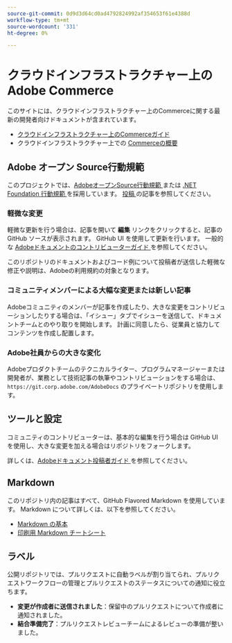```yaml
---
source-git-commit: 0d9d3d64cd0ad4792824992af354653f61e4388d
workflow-type: tm+mt
source-wordcount: '331'
ht-degree: 0%

---
```

# クラウドインフラストラクチャー上のAdobe Commerce

このサイトには、クラウドインフラストラクチャー上のCommerceに関する最新の開発者向けドキュメントが含まれています。

- [ クラウドインフラストラクチャー上のCommerceガイド ](https://experienceleague.adobe.com/docs/commerce-on-cloud/user-guide/overview.html)
- クラウドインフラストラクチャー上での [Commerceの概要 ](https://experienceleague.adobe.com/docs/commerce-on-cloud/start/overview.html)

## Adobe オープン Source行動規範

このプロジェクトでは、[AdobeオープンSource行動規範 ](code-of-conduct.md) または [.NET Foundation 行動規範 ](https://dotnetfoundation.org/about/policies/code-of-conduct) を採用しています。
[ 投稿 ](contributing.md) の記事を参照してください。

### 軽微な変更

軽微な更新を行う場合は、記事を開いて **編集** リンクをクリックすると、記事の GitHub ソースが表示されます。 GitHub UI を使用して更新を行います。 一般的な [Adobeドキュメントのコントリビューターガイド ](https://experienceleague.adobe.com/docs/contributor/contributor-guide/introduction.html) を参照してください。

このリポジトリのドキュメントおよびコード例について投稿者が送信した軽微な修正や説明は、Adobeの利用規約の対象となります。

### コミュニティメンバーによる大幅な変更または新しい記事

Adobeコミュニティのメンバーが記事を作成したり、大きな変更をコントリビューションしたりする場合は、「イシュー」タブでイシューを送信して、ドキュメントチームとのやり取りを開始します。 計画に同意したら、従業員と協力してコンテンツを作成し配置します。

### Adobe社員からの大きな変化

Adobeプロダクトチームのテクニカルライター、プログラムマネージャーまたは開発者が、業務として技術記事の執筆やコントリビューションをする場合は、`https://git.corp.adobe.com/AdobeDocs` のプライベートリポジトリを使用します。

## ツールと設定

コミュニティのコントリビューターは、基本的な編集を行う場合は GitHub UI を使用し、大きな変更を加える場合はリポジトリをフォークします。

詳しくは、[Adobeドキュメント投稿者ガイド ](https://experienceleague.adobe.com/docs/contributor/contributor-guide/introduction.html) を参照してください。

## Markdown

このリポジトリ内の記事はすべて、GitHub Flavored Markdown を使用しています。 Markdown について詳しくは、以下を参照してください。

- [Markdown の基本 ](https://docs.github.com/en/get-started/writing-on-github/getting-started-with-writing-and-formatting-on-github/basic-writing-and-formatting-syntax)
- [ 印刷用 Markdown チートシート ](https://docs.github.com/en/get-started/quickstart/git-cheatsheet)

## ラベル

公開リポジトリでは、プルリクエストに自動ラベルが割り当てられ、プルリクエストワークフローの管理とプルリクエストのステータスについての通知に役立ちます。

- **変更が作成者に送信されました**：保留中のプルリクエストについて作成者に通知されました。
- **結合準備完了**：プルリクエストレビューチームによるレビューの準備が整いました。
